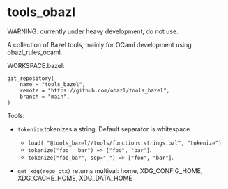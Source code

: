 # tools_obazl

WARNING: currently under heavy development, do not use.

A collection of Bazel tools, mainly for OCaml development using obazl_rules_ocaml.

WORKSPACE.bazel:

```
git_repository(
    name = "tools_bazel",
    remote = "https://github.com/obazl/tools_bazel",
    branch = "main",
)
```

Tools:

* `tokenize` tokenizes a string. Default separator is whitespace.
  * `load( "@tools_bazel//tools/functions:strings.bzl", "tokenize")`
  * `tokenize("foo   bar") => ["foo", "bar"]`.
  * `tokenize("foo_bar", sep="_") => ["foo", "bar"]`.

* `get_xdg(repo_ctx)` returns multival: home, XDG_CONFIG_HOME, XDG_CACHE_HOME, XDG_DATA_HOME


```

